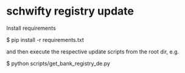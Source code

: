 # schwifty registry update

Install requirements 

  $ pip install -r requirements.txt

and then execute the respective update scripts from the root dir, e.g.

  $ python scripts/get_bank_registry_de.py
